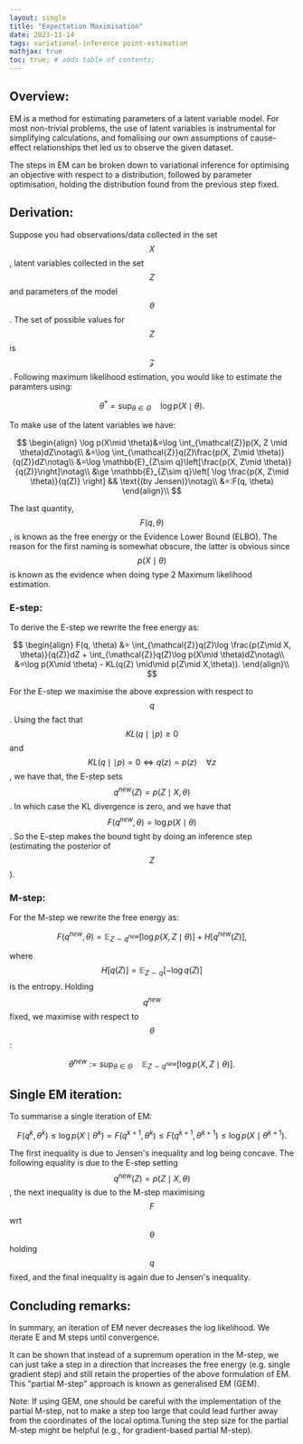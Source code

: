 ```yaml
---
layout: single
title: "Expectation Maximisation"
date: 2023-11-14
tags: variational-inference point-estimation
mathjax: true
toc: true; # adds table of contents;
---
```


## Overview:
EM is a method for estimating parameters of a latent variable model. For most non-trivial problems, the use of latent variables is instrumental for simplifying calculations, and fomalising our own assumptions of cause-effect relationships thet led us to observe the given dataset.

The steps in EM can be broken down to variational inference for optimising an objective with respect to a distribution, followed by parameter optimisation, holding the distribution found from the previous step fixed.

## Derivation:
Suppose you had observations/data collected in the set $$X$$, latent variables collected in the set $$Z$$ and parameters of the model $$\theta$$. The set of possible values for $$Z$$ is $$\mathcal{Z}$$. Following maximum likelihood estimation, you would like to estimate the paramters using:

$$ 
\begin{equation}
    \theta^*=\sup_{\theta\in \Theta}\quad \log p(X\mid \theta).
\end{equation}
$$

To make use of the latent variables we have:

$$
\begin{align}
    \log p(X\mid \theta)&=\log \int_{\mathcal{Z}}p(X, Z \mid \theta)dZ\notag\\
    &=\log \int_{\mathcal{Z}}q(Z)\frac{p(X, Z\mid \theta)}{q(Z)}dZ\notag\\
    &=\log \mathbb{E}_{Z\sim q}\left[\frac{p(X, Z\mid \theta)}{q(Z)}\right]\notag\\
    &\ge \mathbb{E}_{Z\sim q}\left[
        \log \frac{p(X, Z\mid \theta)}{q(Z)}
    \right]  && \text{(by Jensen)}\notag\\
    &=:F(q, \theta)
\end{align}\\
$$

The last quantity, $$F(q, \theta)$$, is known as the free energy or the Evidence Lower Bound (ELBO). The reason for the first naming is somewhat obscure, the latter is obvious since $$p(X \mid \theta)$$ is known as the evidence when doing type 2 Maximum likelihood estimation.

### E-step:
To derive the E-step we rewrite the free energy as:

$$
\begin{align}
    F(q, \theta) &= \int_{\mathcal{Z}}q(Z)\log \frac{p(Z\mid X, \theta)}{q(Z)}dZ + \int_{\mathcal{Z}}q(Z)\log p(X\mid \theta)dZ\notag\\
    &=\log p(X\mid \theta) - KL(q(Z) \mid\mid p(Z\mid X,\theta)).
\end{align}\\
$$


For the E-step we maximise the above expression with respect to $$q$$.
Using the fact that $$KL(q\mid\mid p)\ge 0$$ and $$KL(q\mid\mid p)=0\iff q(z)=p(z) \quad\forall z$$, we have that, the E-step sets $$q^{new}(Z)=p(Z\mid X,\theta)$$. In which case the KL divergence is zero, and we have that $$F(q^{new}, \theta)=\log p(X\mid \theta)$$. So the E-step makes the bound tight by doing an inference step (estimating the posterior of $$Z$$).

### M-step:
For the M-step we rewrite the free energy as:

$$
\begin{equation}
    F(q^{new}, \theta) = \mathbb{E}_{Z\sim q^{new}}\left[
        \log p(X, Z\mid \theta)
    \right] + H[q^{new}(Z)],
\end{equation}
$$

where $$H[q(Z)]=\mathbb{E}_{Z\sim q}[-\log q(Z)]$$ is the entropy. Holding $$q^{new}$$ fixed, we maximise with respect to $$\theta$$:

$$
\begin{equation}
    \theta^{new}:=\sup_{\theta\in\Theta} \quad \mathbb{E}_{Z\sim q^{new}}\left[
        \log p(X, Z\mid \theta)
    \right].
\end{equation}
$$

## Single EM iteration:
To summarise a single iteration of EM:

$$
\begin{equation}
    F(q^{k}, \theta^{k})\le\log p(X\mid \theta^{k}) = F(q^{k+1}, \theta^{k})\le F(q^{k+1}, \theta^{k+1})\le \log p(X\mid \theta^{k+1}).
\end{equation}
$$

The first inequality is due to Jensen's inequality and log being concave. The following equality is due to the E-step setting $$q^{new} (Z) = p(Z \mid X, \theta) $$, the next inequality is due to the M-step maximising $$F$$ wrt $$\theta$$ holding $$q$$ fixed, and the final inequality is again due to Jensen's inequality.

## Concluding remarks:
In summary, an iteration of EM never decreases the log likelihood. We iterate E and M steps until convergence.

It can be shown that instead of a supremum operation in the M-step, we can just take a step in a direction that increases the free energy (e.g. single gradient step) and still retain the properties of the above formulation of EM. This "partial M-step" approach is known as generalised EM (GEM).

Note: If using GEM, one should be careful with the implementation of the partial M-step, not to make a step too large that could lead further away from the coordinates of the local optima.Tuning the step size for the partial M-step might be helpful (e.g., for gradient-based partial M-step).
